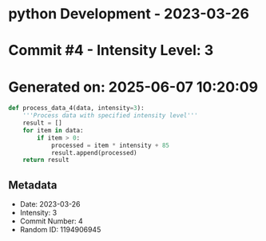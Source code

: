 ﻿# python Development - 2023-03-26
# Commit #4 - Intensity Level: 3
# Generated on: 2025-06-07 10:20:09
```python
def process_data_4(data, intensity=3):
    '''Process data with specified intensity level'''
    result = []
    for item in data:
        if item > 0:
            processed = item * intensity + 85
            result.append(processed)
    return result
```
## Metadata
- Date: 2023-03-26
- Intensity: 3
- Commit Number: 4
- Random ID: 1194906945
